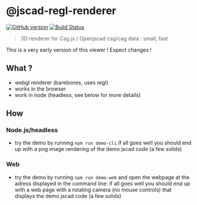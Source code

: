 # @jscad-regl-renderer

[![GitHub version](https://badge.fury.io/gh/jscad%2Fregl-renderer.svg)](https://badge.fury.io/gh/jscad%2Fregl-renderer)
[![Build Status](https://travis-ci.org/jscad/regl-renderer.svg)](https://travis-ci.org/jscad/regl-renderer)

> 3D renderer for Csg.js / Openjscad csg/cag data : small, fast

This is a very early version of this viewer ! Expect changes ! 

## What ?
- webgl renderer (barebones, uses regl)
- works in the browser
- work in node (headless, see below for more details)

## How

### Node.js/headless

- try the demo by running ```npm run demo-cli``` if all goes well you should end up with a png image rendering of the demo jscad code (a few solids)

### Web

- try the demo by running ```npm run demo-web``` and open the webpage at the adress displayed in the command line: if all goes well you should end up with a web page with a rotating camera (no mouse controls) that displays the demo jscad code (a few solids)
